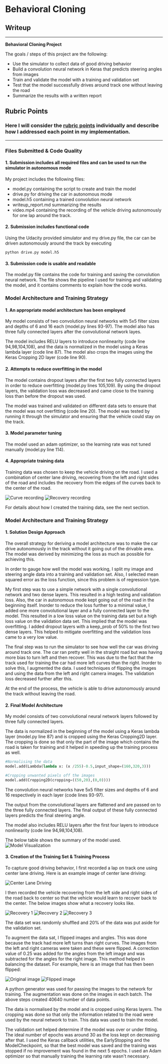 # **Behavioral Cloning** 

## Writeup

---

**Behavioral Cloning Project**

The goals / steps of this project are the following:
* Use the simulator to collect data of good driving behavior
* Build a convolution neural network in Keras that predicts steering angles from images
* Train and validate the model with a training and validation set
* Test that the model successfully drives around track one without leaving the road
* Summarize the results with a written report

## Rubric Points
### Here I will consider the [rubric points](https://review.udacity.com/#!/rubrics/432/view) individually and describe how I addressed each point in my implementation.  

---
### Files Submitted & Code Quality

#### 1. Submission includes all required files and can be used to run the simulator in autonomous mode

My project includes the following files:
* model.py containing the script to create and train the model
* drive.py for driving the car in autonomous mode
* model.h5 containing a trained convolution neural network 
* writeup_report.md summarizing the results
* video.mp4 containing the recording of the vehicle driving autonomously for one lap around the track.

#### 2. Submission includes functional code
Using the Udacity provided simulator and my drive.py file, the car can be driven autonomously around the track by executing 
```
python drive.py model.h5
```

#### 3. Submission code is usable and readable

The model.py file contains the code for training and saving the convolution neural network. The file shows the pipeline I used for training and validating the model, and it contains comments to explain how the code works.

### Model Architecture and Training Strategy

#### 1. An appropriate model architecture has been employed

My model consists of two convolution neural networks with 5x5 filter sizes and depths of 6 and 16 each (model.py lines 93-97). The model also has three fully connected layers after the convolutional network layes.

The model includes RELU layers to introduce nonlinearity (code line 94,98,104,108), and the data is normalized in the model using a Keras lambda layer (code line 87). The model also crops the images using the Keras Cropping 2D layer (code line 90).

#### 2. Attempts to reduce overfitting in the model

The model contains dropout layers after the first two fully connected layers in order to reduce overfitting (model.py lines 105,109). By using the dropout layers, the validation loss was decreased and came close to the training loss than before the dropout was used.

The model was trained and validated on different data sets to ensure that the model was not overfitting (code line 20). The model was tested by running it through the simulator and ensuring that the vehicle could stay on the track.

#### 3. Model parameter tuning

The model used an adam optimizer, so the learning rate was not tuned manually (model.py line 114).

#### 4. Appropriate training data

Training data was chosen to keep the vehicle driving on the road. I used a combination of center lane driving, recovering from the left and right sides of the road and includes the recovery from the edges of the curves back to the center of the road. 

![Curve recording](./Images/Curve.jpg)
![Recovery recording](./Images/Recovery_from_sides.jpg)

For details about how I created the training data, see the next section. 

### Model Architecture and Training Strategy

#### 1. Solution Design Approach

The overall strategy for deriving a model architecture was to make the car drive autonomously in the track without it going out of the drivable area. The model was derived by minimizing the loss as much as possible for achieving this.

In order to gauge how well the model was working, I split my image and steering angle data into a training and validation set. Also, I selected mean squared error as the loss function, since this problem is of regression type.

My first step was to use a simple network with a single convolutional network and two dense layers. This resulted in a high testing and validation loss. Also, the car in autonomous mode kept going out of the road in the beginning itself. Inorder to reduce the loss further to a minimal value, I added one more convolutional layer and a fully connected layer to the model. This resulted in a low loss value on the training data set but a high loss value on the validation data set. This implied that the model was overfitting. I added dropout layers with a keep_prob of 50% to the first two dense layers. This helped to mitigate overfitting and the validation loss came to a very low value.

The final step was to run the simulator to see how well the car was driving around track one. The car ran pretty well in the straight road but was having more bias to turn left and then recover. This was due to the fact that the track used for training the car had more left curves than the right. Inorder to solve this, I augmented the data. I used techniques of flipping the images and using the data from the left and right camera images. The validation loss decreased further after this.

At the end of the process, the vehicle is able to drive autonomously around the track without leaving the road.

#### 2. Final Model Architecture

My model consists of two convolutional neural network layers followed by three fully connected layers.

The data is normalized in the beginning of the model using a Keras lambda layer (model.py line 87) and is cropped using the Keras Cropping2D layer. The cropping is done so that only the part of the image which contains the road is taken for training and it helped in speeding up the training process as well.

```python
#Normalising the data
model.add(Lambda(lambda x: (x /255)-0.5,input_shape=(160,320,3)))

#Cropping unwanted pixels off the images
model.add(Cropping2D(cropping=((50,20),(0,0))))
```

The convolution neural networks have 5x5 filter sizes and depths of 6 and 16 respectively in each layer (code lines 93-97).

The output from the convolutional layers are flattened and are passed on to the three fully connected layers. The final output of these fully connected layers predicts the final steering angle.

The model also includes RELU layers  after the first four layers to introduce nonlinearity (code line 94,98,104,108).

The below table shows the summary of the model used.
![Model Visualization](./Images/Model_Summary.png)

#### 3. Creation of the Training Set & Training Process

To capture good driving behavior, I first recorded a lap on track one using center lane driving. Here is an example image of center lane driving:

![Center Lane Driving](./Images/center_lane.jpg)

I then recorded the vehicle recovering from the left side and right sides of the road back to center so that the vehicle would learn to recover back to the center. The below images show what a recovery looks like.

![Recovery 1](./Images/recovery1.jpg)
![Recovery 2](./Images/recovery2.jpg)
![Recovery 3](./Images/recovery3.jpg)

The data set was randomly shuffled and 20% of the data was put aside for the validation set. 

To augment the data sat, I flipped images and angles. This was done because the track had more left turns than right curves. The images from the left and right cameras were taken and these were flipped. A correction value of 0.25 was added for the angles from the left image and was subtracted for the angles for the right image. This method helped in balancing the dataset. For example, here is an image that has then been flipped:

![Original image](./Images/left_orig.jpg)
![Flipped image](./Images/left_flip.jpg)

A python generator was used for passing the images to the network for training. The augmentation was done on the images in each batch. The above steps created 40640 number of data points.

The data is normalised by the model and is cropped using Keras layers. The cropping was done so that only the information related to the road were used by the neural network to train. This data was used to train the model.

The validation set helped determine if the model was over or under fitting. The ideal number of epochs was around 30 as the loss kept on decreasing after that. I used the Keras callback utilities, the EarlyStopping and the ModelCheckpoint, so that the best model was saved and the training was stopped if no improvement was found in the next 5 epochs. I used an Adam optimizer so that manually training the learning rate wasn't necessary.
